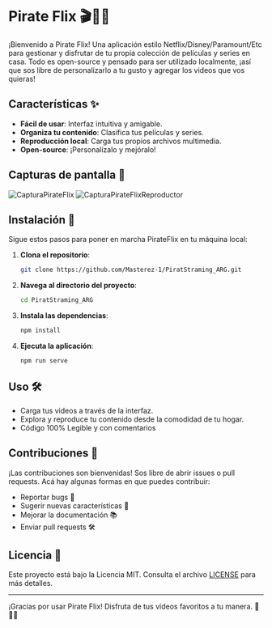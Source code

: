 # Pirate Flix 🎬🏴‍☠️

¡Bienvenido a Pirate Flix! Una aplicación estilo Netflix/Disney/Paramount/Etc para gestionar y disfrutar de tu propia colección de películas y series en casa. Todo es open-source y pensado para ser utilizado localmente, ¡así que sos libre de personalizarlo a tu gusto y agregar los videos que vos quieras!

## Características ✨

- **Fácil de usar**: Interfaz intuitiva y amigable.
- **Organiza tu contenido**: Clasifica tus películas y series.
- **Reproducción local**: Carga tus propios archivos multimedia.
- **Open-source**: ¡Personalízalo y mejóralo!

## Capturas de pantalla 📸

![CapturaPirateFlix](https://cdn.discordapp.com/attachments/754193257205858315/1321924264760443002/image.png?ex=676f0168&is=676dafe8&hm=c28614530991f28442fa387eb6f9b7089117d01f41278e4e21ab392d2799ca77&)
![CapturaPirateFlixReproductor](https://cdn.discordapp.com/attachments/754193257205858315/1321924593211936819/image.png?ex=676f01b7&is=676db037&hm=3157036403edab78e8d390f755d30557d8e85187e83cd349a12c89e4e16ec0aa&)

## Instalación 🚀

Sigue estos pasos para poner en marcha PirateFlix en tu máquina local:

1. **Clona el repositorio**:
    ```sh
    git clone https://github.com/Masterez-1/PiratStraming_ARG.git
    ```

2. **Navega al directorio del proyecto**:
    ```sh
    cd PiratStraming_ARG
    ```

3. **Instala las dependencias**:
    ```sh
    npm install
    ```

4. **Ejecuta la aplicación**:
    ```sh
    npm run serve
    ```

## Uso 🛠️

- Carga tus videos a través de la interfaz.
- Explora y reproduce tu contenido desde la comodidad de tu hogar.
- Código 100% Legible y con comentarios

## Contribuciones 🤝

¡Las contribuciones son bienvenidas! Sos libre de abrir issues o pull requests. Acá hay algunas formas en que puedes contribuir:

- Reportar bugs 🐛
- Sugerir nuevas características 🌟
- Mejorar la documentación 📚
- Enviar pull requests 🛠️

## Licencia 📄

Este proyecto está bajo la Licencia MIT. Consulta el archivo [LICENSE](./LICENSE) para más detalles.

---

¡Gracias por usar Pirate Flix! Disfruta de tus videos favoritos a tu manera. 🎥🍿🧉

